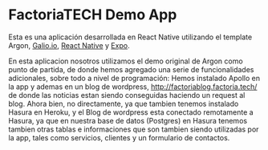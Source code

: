 # FactoriaTECH Demo App

Esta es una aplicación desarrollada en React Native utilizando el template Argon, [Galio.io](https://galio.io/?ref=creativetim), [React Native](https://facebook.github.io/react-native/?ref=creativetim) y [Expo](https://expo.io/?ref=creativetim). 

En esta aplicacion nosotros utilizamos el demo original de Argon como punto de partida, de donde hemos agregado una serie de funcionalidades adicionales, sobre todo a nivel de programación: Hemos instalado Apollo en la app y ademas en un blog de wordpress, http://factoriablog.factoria.tech/
de donde las noticias estan siendo conseguidas haciendo un request al blog. Ahora bien, no directamente, ya que tambien tenemos instalado Hasura en Heroku, y el Blog de wordpress esta conectado remotamente a Hasura, ya que en nuestra base de datos (Postgres) en Hasura tenemos tambien otras tablas e informaciones que son tambien siendo utilizadas por la app, tales como servicios, clientes y un formulario de contactos.



